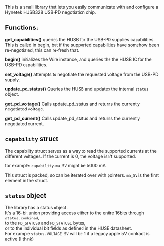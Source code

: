 This is a small library that lets you easily communicate with and configure a
Hynetek HUSB328 USB-PD negotiation chip.


## Functions:
 **get_capabilities()** queries the HUSB for the USB-PD supplies capabilities. This is called in begin, but if the supported capabilities have somehow been re-negotiated, this can re-fresh that.

 **begin()** initializes the Wire instance, and queries the the HUSB IC for the USB-PD capabilities.

 **set_voltage()** attempts to negotiate the requested voltage from the USB-PD supply.

 **update_pd_status()** Queries the HUSB and updates the internal `status` object.

 **get_pd_voltage()** Calls update_pd_status and returns the currently negotiated voltage.

 **get_pd_current()** Calls update_pd_status and returns the currently negotiated current.


## `capability` struct
The capability struct serves as a way to read the supported currents at the different voltages.
If the current is 0, the voltage isn't supported.

for example:
`capability.ma_5V` might be 5000 mA

This struct is packed, so can be iterated over with pointers. `ma_5V` is the first element in the struct.

## `status` object
The library has a status object.  
It's a 16-bit union providing access either to the entire 16bits through `status.combined`,  
to the `PD_STATUS0` and `PD_STATUS1` bytes,  
or to the individual bit fields as defined in the HUSB datasheet.  
For example `status.VOLTAGE_5V` will be 1 if a legacy apple 5V contract is active (I think)
